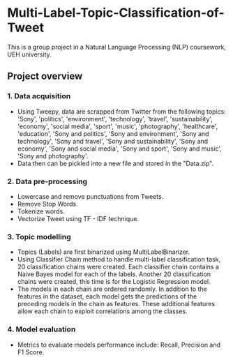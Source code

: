 # Multi-Label-Topic-Classification-of-Tweet
This is a group project in a Natural Language Processing (NLP) coursework, UEH university.
## Project overview
### 1. Data acquisition
- Using Tweepy, data are scrapped from Twitter from the following topics: 'Sony', 'politics', 'environment', 'technology', 'travel', 'sustainability', 'economy', 'social media', 'sport', 'music', 'photography', 'healthcare', 'education', 'Sony and politics', 'Sony and environment', 'Sony and technology', 'Sony and travel', 'Sony and sustainability', 'Sony and economy', 'Sony and social media', 'Sony and sport', 'Sony and music', 'Sony and photography'.
- Data then can be pickled into a new file and stored in the "Data.zip".
### 2. Data pre-processing
- Lowercase and remove punctuations from Tweets.
- Remove Stop Words.
- Tokenize words.
- Vectorize Tweet using TF - IDF technique.
### 3. Topic modelling
- Topics (Labels) are first binarized using MultiLabelBinarizer.
- Using Classifier Chain method to handle multi-label classification task, 20 classification chains were created. Each classifier chain contains a Naive Bayes model for each of the labels. Another 20 classification chains were created, this time is for the Logistic Regression model.
- The models in each chain are ordered randomly. In addition to the features in the dataset, each model gets the predictions of the preceding models in the chain as features. These additional features allow each chain to exploit correlations among the classes.
### 4. Model evaluation
- Metrics to evaluate models performance include: Recall, Precision and F1 Score.
